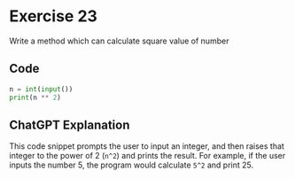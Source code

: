# Exercise 23

Write a method which can calculate square value of number

## Code
```python
n = int(input())
print(n ** 2)
```


## ChatGPT Explanation

This code snippet prompts the user to input an integer, and then raises that integer to the power of 2 (`n^2`) and prints the result. For example, if the user inputs the number 5, the program would calculate `5^2` and print 25.